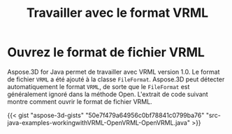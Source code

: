 ﻿---
title: Travailler avec le format VRML
type: docs
weight: 90
url: /fr/java/working-with-vrml-format/
description: Aspose.3D for Java permet de travailler avec VRML version 1.0. Le format de fichier VRML a été ajouté à la classe FileFormat. Aspose.3D peut détecter automatiquement le format VRML, de sorte que le FileFormat est généralement ignoré dans la méthode Open.
---
# **Ouvrez le format de fichier VRML**
Aspose.3D for Java permet de travailler avec VRML version 1.0. Le format de fichier `VRML` a été ajouté à la classe `FileFormat`. Aspose.3D peut détecter automatiquement le format `VRML`, de sorte que le `FileFormat` est généralement ignoré dans la méthode Open. L'extrait de code suivant montre comment ouvrir le format de fichier VRML.

{{< gist "aspose-3d-gists" "50e7f479a64956c0bf78841c0799ba76" "src-java-examples-workingwithVRML-OpenVRML-OpenVRML.java" >}}
